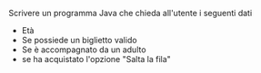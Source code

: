 Scrivere un programma Java che chieda all'utente i seguenti dati

- Età
- Se possiede un biglietto valido
- Se è accompagnato da un adulto
- se ha acquistato l'opzione "Salta la fila"
